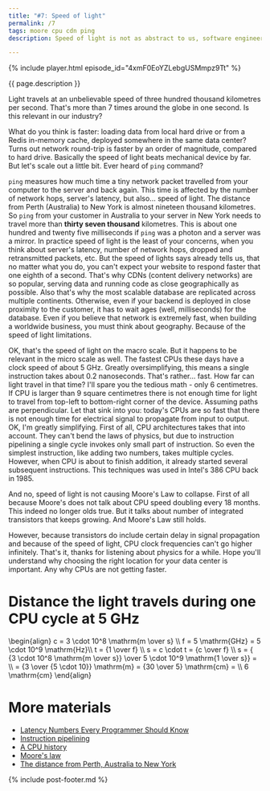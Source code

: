 ```yaml
---
title: "#7: Speed of light"
permalink: /7
tags: moore cpu cdn ping
description: Speed of light is not as abstract to us, software engineers, as you might think. If you are deploying to the cloud or if you want to squeeze every bit of performance in your app, speed of light holds you back

---
```


{% include player.html episode_id="4xmF0EoYZLebgUSMmpz9Tt" %}

{{ page.description }}

Light travels at an unbelievable speed of three hundred thousand kilometres per second.
That's more than 7 times around the globe in one second.
Is this relevant in our industry?

What do you think is faster: loading data from local hard drive or from a Redis in-memory cache, deployed somewhere in the same data center?
Turns out network round-trip is faster by an order of magnitude, compared to hard drive.
Basically the speed of light beats mechanical device by far.
But let's scale out a little bit.
Ever heard of `ping` command?

`ping` measures how much time a tiny network packet travelled from your computer to the server and back again.
This time is affected by the number of network hops, server's latency, but also... speed of light.
The distance from Perth (Australia) to New York is almost nineteen thousand kilometres.
So `ping` from your customer in Australia to your server in New York needs to travel more than **thirty seven thousand** kilometres.
This is about one hundred and twenty five milliseconds if `ping` was a photon and a server was a mirror.
In practice speed of light is the least of your concerns, when you think about server's latency, number of network hops, dropped and retransmitted packets, etc.
But the speed of lights says already tells us, that no matter what you do, you can't expect your website to respond faster that one eighth of a second.
That's why CDNs (content delivery networks) are so popular, serving data and running code as close geographically as possible.
Also that's why the most scalable database are replicated across multiple continents.
Otherwise, even if your backend is deployed in close proximity to the customer, it has to wait ages (well, milliseconds) for the database.
Even if you believe that network is extremely fast, when building a worldwide business, you must think about geography.
Because of the speed of light limitations.

OK, that's the speed of light on the macro scale.
But it happens to be relevant in the micro scale as well.
The fastest CPUs these days have a clock speed of about 5 GHz.
Greatly oversimplifying, this means a single instruction takes about 0.2 nanoseconds.
That's rather... fast.
How far can light travel in that time?
I'll spare you the tedious math - only 6 centimetres.
If CPU is larger than 9 square centimetres there is not enough time for light to travel from top-left to bottom-right corner of the device.
Assuming paths are perpendicular.
Let that sink into you: today's CPUs are so fast that there is not enough time for electrical signal to propagate from input to output.
OK, I'm greatly simplifying.
First of all, CPU architectures takes that into account.
They can't bend the laws of physics, but due to instruction pipelining a single cycle invokes only small part of instruction.
So even the simplest instruction, like adding two numbers, takes multiple cycles.
However, when CPU is about to finish addition, it already started several subsequent instructions.
This techniques was used in Intel's 386 CPU back in 1985.

And no, speed of light is not causing Moore's Law to collapse.
First of all because Moore's does not talk about CPU speed doubling every 18 months.
This indeed no longer olds true.
But it talks about number of integrated transistors that keeps growing.
And Moore's Law still holds.

However, because transistors do include certain delay in signal propagation and because of the speed of light, CPU clock frequencies can't go higher infinitely.
That's it, thanks for listening about physics for a while.
Hope you'll understand why choosing the right location for your data center is important.
Any why CPUs are not getting faster.

# Distance the light travels during one CPU cycle at 5 GHz

<script src="https://polyfill.io/v3/polyfill.min.js?features=es6"></script>
<script id="MathJax-script" async src="https://cdn.jsdelivr.net/npm/mathjax@3/es5/tex-mml-chtml.js"></script>

<p>
    \begin{align}
    c = 3 \cdot 10^8 \mathrm{m \over s} \\
    f = 5 \mathrm{GHz} = 5 \cdot 10^9 \mathrm{Hz}\\
    t = {1 \over f} \\
    s = c \cdot t = {c \over f} \\
    s = { {3 \cdot 10^8 \mathrm{m \over s}} \over 5 \cdot 10^9 \mathrm{1 \over s}} = \\ 
    = {3 \over {5 \cdot 10}}  \mathrm{m} = {30 \over 5} \mathrm{cm} = \\ 
    6 \mathrm{cm}
    \end{align}
</p>

# More materials

* [Latency Numbers Every Programmer Should Know](https://gist.github.com/jboner/2841832)
* [Instruction pipelining](https://en.wikipedia.org/wiki/Instruction_pipelining)
* [A CPU history](https://www.techjunkie.com/a-cpu-history/)
* [Moore's law](https://en.wikipedia.org/wiki/Moore%27s_law)
* [The distance from Perth, Australia to New York](https://www.travelmath.com/distance/from/Perth,+Australia/to/New+York,+NY)

{% include post-footer.md %}

